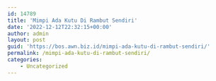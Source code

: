 ```yaml
---
id: 14789
title: 'Mimpi Ada Kutu Di Rambut Sendiri'
date: '2022-12-12T22:32:15+00:00'
author: admin
layout: post
guid: 'https://bos.awn.biz.id/mimpi-ada-kutu-di-rambut-sendiri/'
permalink: /mimpi-ada-kutu-di-rambut-sendiri/
categories:
    - Uncategorized
---
```


